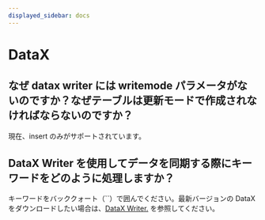 ```yaml
---
displayed_sidebar: docs
---
```


# DataX

## なぜ datax writer には writemode パラメータがないのですか？なぜテーブルは更新モードで作成されなければならないのですか？

現在、insert のみがサポートされています。

## DataX Writer を使用してデータを同期する際にキーワードをどのように処理しますか？

キーワードをバッククォート（``）で囲んでください。最新バージョンの DataX をダウンロードしたい場合は、[DataX Writer.](../../integrations/loading_tools/DataX-starrocks-writer.md) を参照してください。
